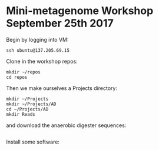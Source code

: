 # Mini-metagenome Workshop September 25th 2017

Begin by logging into VM:

```
ssh ubuntu@137.205.69.15
```

Clone in the workshop repos:

```
mkdir ~/repos
cd repos
```

Then we make ourselves a Projects directory:

```
mkdir ~/Projects
mkdir ~/Projects/AD
cd ~/Projects/AD
mkdir Reads
```

and download the anaerobic digester sequences:
```

```

Install some software:
